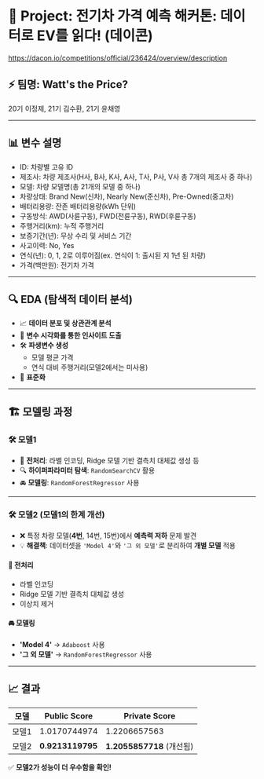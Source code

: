 # 🚗 Project: 전기차 가격 예측 해커톤: 데이터로 EV를 읽다! (데이콘)
https://dacon.io/competitions/official/236424/overview/description
## ⚡ 팀명: Watt's the Price?
20기 이정제, 21기 김수환, 21기 윤채영 

---

## 📊 변수 설명  
- ID: 차량별 고유 ID
- 제조사: 차량 제조사(H사, B사, K사, A사, T사, P사, V사 총 7개의 제조사 중 하나)
- 모델: 차량 모델명(총 21개의 모델 중 하나)
- 차량상태: Brand New(신차), Nearly New(준신차), Pre-Owned(중고차)
- 배터리용량: 잔존 배터리용량(kWh 단위)
- 구동방식: AWD(사륜구동), FWD(전륜구동), RWD(후륜구동)
- 주행거리(km): 누적 주행거리
- 보증기간(년): 무상 수리 및 서비스 기간
- 사고이력: No, Yes
- 연식(년): 0, 1, 2로 이루어짐(ex. 연식이 1: 출시된 지 1년 된 차량)
- 가격(백만원): 전기차 가격
---

## 🔍 EDA (탐색적 데이터 분석)  
- 📈 **데이터 분포 및 상관관계 분석**  
- 🎨 **변수 시각화를 통한 인사이트 도출**  
- 🛠 **파생변수 생성**  
  - 모델 평균 가격  
  - 연식 대비 주행거리(모델2에서는 미사용) 
- 📏 **표준화**  

---

## 🏗 모델링 과정  

### 🛠 모델1  
- 🔄 **전처리**: 라벨 인코딩, Ridge 모델 기반 결측치 대체값 생성 등 
- 🔍 **하이퍼파라미터 탐색**: `RandomSearchCV` 활용  
- 🚘 **모델링**: `RandomForestRegressor` 사용  

---

### 🛠 모델2 (모델1의 한계 개선)  
- ❌ 특정 차량 모델(**4번**, 14번, 15번)에서 **예측력 저하** 문제 발견  
- 💡 **해결책**: 데이터셋을 `'Model 4'`와 `'그 외 모델'`로 분리하여 **개별 모델** 적용  

#### 🔄 전처리  
- 라벨 인코딩  
- Ridge 모델 기반 결측치 대체값 생성  
- 이상치 제거  

#### 🚘 모델링  
- **'Model 4'** → `Adaboost` 사용  
- **'그 외 모델'** → `RandomForestRegressor` 사용  

---

## 📈 결과  
| 모델 | Public Score | Private Score |
|------|-------------|--------------|
| 모델1 | 1.0170744974 | 1.2206657563 |
| 모델2 | **0.9213119795** | **1.2055857718** (개선됨) |

✅ **모델2가 성능이 더 우수함을 확인!**  

